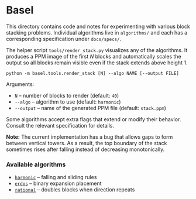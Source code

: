 # Basel

This directory contains code and notes for experimenting with various block
stacking problems. Individual algorithms live in `algorithms/` and each has a
corresponding specification under `docs/specs/`.

The helper script `tools/render_stack.py` visualizes any of the algorithms. It
produces a PPM image of the first *N* blocks and automatically scales the output
so all blocks remain visible even if the stack extends above height 1.

```
python -m basel.tools.render_stack [N] --algo NAME [--output FILE]
```

Arguments:

* `N` – number of blocks to render (default: `40`)
* `--algo` – algorithm to use (default: `harmonic`)
* `--output` – name of the generated PPM file (default: `stack.ppm`)

Some algorithms accept extra flags that extend or modify their behavior.
Consult the relevant specification for details.

**Note:** The current implementation has a bug that allows gaps to form between
vertical towers. As a result, the top boundary of the stack sometimes rises after
falling instead of decreasing monotonically.

### Available algorithms

- [`harmonic`](docs/specs/harmonic_stack.md) – falling and sliding rules
- [`erdos`](docs/specs/erdos_stack.md) – binary expansion placement
- [`rational`](docs/specs/rational_stack.md) – doubles blocks when direction repeats
